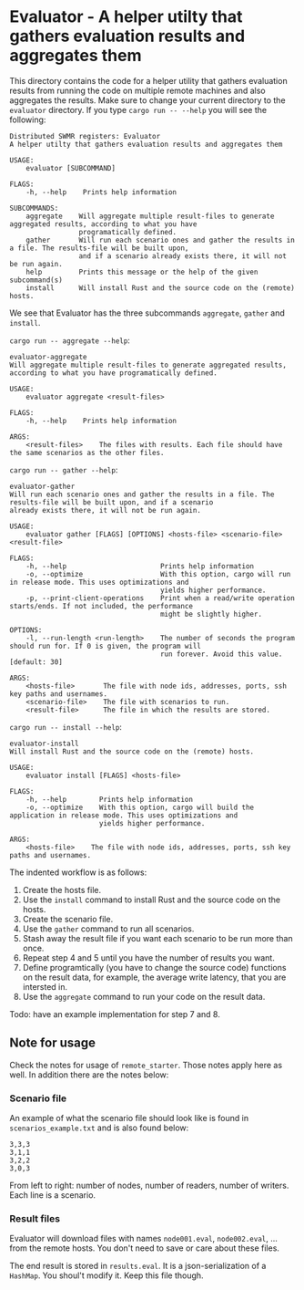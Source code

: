 
# Evaluator - A helper utilty that gathers evaluation results and aggregates them

This directory contains the code for a helper utility that gathers evaluation results from running the code on multiple remote machines and also aggregates the results. Make sure to change your current directory to the `evaluator` directory. If you type `cargo run -- --help` you will see the following:

```
Distributed SWMR registers: Evaluator 
A helper utilty that gathers evaluation results and aggregates them

USAGE:
    evaluator [SUBCOMMAND]

FLAGS:
    -h, --help    Prints help information

SUBCOMMANDS:
    aggregate    Will aggregate multiple result-files to generate aggregated results, according to what you have
                 programatically defined.
    gather       Will run each scenario ones and gather the results in a file. The results-file will be built upon,
                 and if a scenario already exists there, it will not be run again.
    help         Prints this message or the help of the given subcommand(s)
    install      Will install Rust and the source code on the (remote) hosts.
```

We see that Evaluator has the three subcommands `aggregate`, `gather` and `install`.

`cargo run -- aggregate --help`:

```
evaluator-aggregate 
Will aggregate multiple result-files to generate aggregated results, according to what you have programatically defined.

USAGE:
    evaluator aggregate <result-files>

FLAGS:
    -h, --help    Prints help information

ARGS:
    <result-files>    The files with results. Each file should have the same scenarios as the other files.
```

`cargo run -- gather --help`:

```
evaluator-gather 
Will run each scenario ones and gather the results in a file. The results-file will be built upon, and if a scenario
already exists there, it will not be run again.

USAGE:
    evaluator gather [FLAGS] [OPTIONS] <hosts-file> <scenario-file> <result-file>

FLAGS:
    -h, --help                       Prints help information
    -o, --optimize                   With this option, cargo will run in release mode. This uses optimizations and
                                     yields higher performance.
    -p, --print-client-operations    Print when a read/write operation starts/ends. If not included, the performance
                                     might be slightly higher.

OPTIONS:
    -l, --run-length <run-length>    The number of seconds the program should run for. If 0 is given, the program will
                                     run forever. Avoid this value. [default: 30]

ARGS:
    <hosts-file>       The file with node ids, addresses, ports, ssh key paths and usernames.
    <scenario-file>    The file with scenarios to run.
    <result-file>      The file in which the results are stored.
```

`cargo run -- install --help`:

```
evaluator-install 
Will install Rust and the source code on the (remote) hosts.

USAGE:
    evaluator install [FLAGS] <hosts-file>

FLAGS:
    -h, --help        Prints help information
    -o, --optimize    With this option, cargo will build the application in release mode. This uses optimizations and
                      yields higher performance.

ARGS:
    <hosts-file>    The file with node ids, addresses, ports, ssh key paths and usernames.
```

The indented workflow is as follows:

1. Create the hosts file.
2. Use the `install` command to install Rust and the source code on the hosts.
3. Create the scenario file.
4. Use the `gather` command to run all scenarios.
5. Stash away the result file if you want each scenario to be run more than once.
6. Repeat step 4 and 5 until you have the number of results you want.
7. Define programtically (you have to change the source code) functions on the result data, for example, the average write latency, that you are intersted in.
8. Use the `aggregate` command to run your code on the result data.

Todo: have an example implementation for step 7 and 8.

## Note for usage

Check the notes for usage of `remote_starter`. Those notes apply here as well. In addition there are the notes below:

### Scenario file

An example of what the scenario file should look like is found in `scenarios_example.txt` and is also found below:

```
3,3,3
3,1,1
3,2,2
3,0,3
```

From left to right: number of nodes, number of readers, number of writers. Each line is a scenario.

### Result files

Evaluator will download files with names `node001.eval`, `node002.eval`, ... from the remote hosts. You don't need to save or care about these files.

The end result is stored in `results.eval`. It is a json-serialization of a `HashMap`. You shoul't modify it. Keep this file though.
